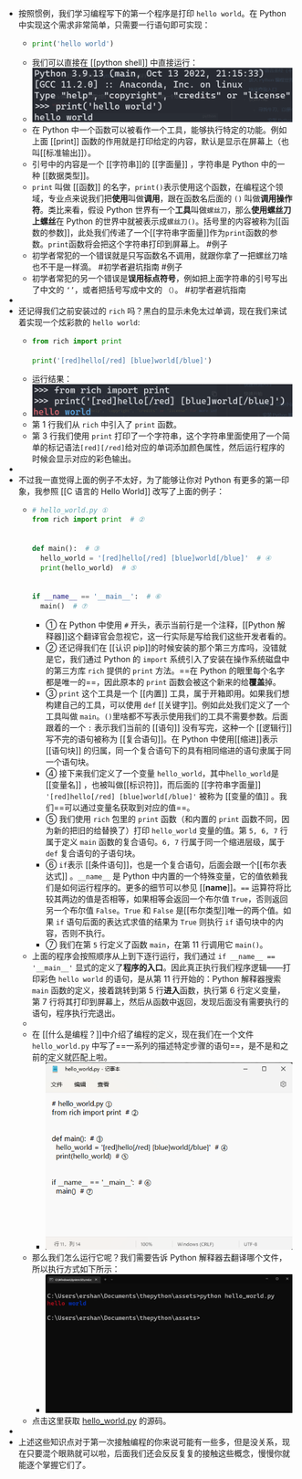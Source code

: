 - 按照惯例，我们学习编程写下的第一个程序是打印 `hello world`。在 Python 中实现这个需求非常简单，只需要一行语句即可实现：
	- ```python
	  print('hello world')
	  ```
	- 我们可以直接在 [[python shell]] 中直接运行：
	- ![hello world](../assets/image_1669739193303_0.png)
	- 在 Python 中一个函数可以被看作一个工具，能够执行特定的功能。例如上面 [[print]] 函数的作用就是打印给定的内容，默认是显示在屏幕上（也叫[[标准输出]]）。
	- 引号中的内容是一个 [[字符串]]的 [[字面量]] ，字符串是 Python 中的一种 [[数据类型]]。
	- `print` 叫做 [[函数]] 的名字，`print()`表示使用这个函数，在编程这个领域，专业点来说我们把**使用**叫做**调用**，跟在函数名后面的 `()` 叫做**调用操作符**。类比来看，假设 Python 世界有一个**工具**叫做`螺丝刀`，那么**使用螺丝刀上螺丝**在 Python 的世界中就被表示成`螺丝刀()`。括号里的内容被称为[[函数的参数]]，此处我们传递了一个[[字符串字面量]]作为`print`函数的参数。`print`函数将会把这个字符串打印到屏幕上。 #例子
	- 初学者常犯的一个错误就是只写函数名不调用，就跟你拿了一把螺丝刀啥也不干是一样滴。 #初学者避坑指南 #例子
	- 初学者常犯的另一个错误是**误用标点符号**，例如把上面字符串的引号写出了中文的 `‘’`，或者把括号写成中文的 `（）`。 #初学者避坑指南
-
- 还记得我们之前安装过的 `rich` 吗？黑白的显示未免太过单调，现在我们来试着实现一个炫彩款的 `hello world`:
	- ```python
	  from rich import print
	  
	  print('[red]hello[/red] [blue]world[/blue]')
	  ```
	- 运行结果：
	- ![colorful hello world](../assets/image_1669738961075_0.png)
	- 第 1 行我们从 `rich` 中引入了 `print` 函数。
	- 第 3 行我们使用 `print` 打印了一个字符串，这个字符串里面使用了一个简单的标记语法`[red][/red]`给对应的单词添加颜色属性，然后运行程序的时候会显示对应的彩色输出。
-
- 不过我一直觉得上面的例子不太好，为了能够让你对 Python 有更多的第一印象，我参照 [[C 语言的 Hello World]] 改写了上面的例子：
	- ```python
	  # hello_world.py ①
	  from rich import print  # ②
	  
	  
	  def main():  # ③
	    hello_world = '[red]hello[/red] [blue]world[/blue]'  # ④
	    print(hello_world)  # ⑤
	    
	  
	  if __name__ == '__main__':  # ⑥
	    main()  # ⑦
	  ```
		- ① 在 Python 中使用 `#` 开头，表示当前行是一个注释，[[Python 解释器]]这个翻译官会忽视它，这一行实际是写给我们这些开发者看的。
		- ② 还记得我们在 [[认识 pip]]的时候安装的那个第三方库吗，没错就是它，我们通过 Python 的 `import` 系统引入了安装在操作系统磁盘中的第三方库 `rich` 提供的 `print` 方法。==在 Python 的眼里每个名字都是唯一的==，因此原本的 `print` 函数会被这个新来的给**覆盖**掉。
		- ③ `print` 这个工具是一个 [[内置]] 工具，属于开箱即用。如果我们想构建自己的工具，可以使用 `def` [[关键字]]。例如此处我们定义了一个工具叫做 `main`。`()`里啥都不写表示使用我们的工具不需要参数。后面跟着的一个 `:` 表示我们当前的 [[语句]] 没有写完，这种一个 [[逻辑行]] 写不完的语句被称为 [[复合语句]]。在 Python 中使用[[缩进]]表示 [[语句块]] 的归属，同一个复合语句下的具有相同缩进的语句隶属于同一个语句块。
		- ④ 接下来我们定义了一个变量 `hello_world`，其中`hello_world`是 [[变量名]] ，也被叫做[[标识符]]，而后面的 [[字符串字面量]] `'[red]hello[/red] [blue]world[/blue]'` 被称为 [[变量的值]] 。我们==可以通过变量名获取到对应的值==。
		- ⑤ 我们使用 `rich` 包里的 `print` 函数（和内置的 `print` 函数不同，因为新的把旧的给替换了）打印 `hello_world` 变量的值。第 `5, 6, 7` 行属于定义 `main` 函数的复合语句。`6, 7` 行属于同一个缩进层级，属于 `def` 复合语句的子语句块。
		- ⑥ `if`表示 [[条件语句]]，也是一个复合语句，后面会跟一个[[布尔表达式]] 。`__name__` 是 Python 中内置的一个特殊变量，它的值依赖我们是如何运行程序的。更多的细节可以参见 [[__name__]]。`==` 运算符将比较其两边的值是否相等，如果相等会返回一个布尔值 `True`，否则返回另一个布尔值 `False`。`True` 和 `False` 是[[布尔类型]]唯一的两个值。如果 `if` 语句后面的表达式求值的结果为 `True` 则执行 `if` 语句块中的内容，否则不执行。
		- ⑦ 我们在第 `5` 行定义了函数 `main`，在第 11 行调用它 `main()`。
	- 上面的程序会按照顺序从上到下逐行运行，我们通过 `if __name__ == '__main__'` 显式的定义了**程序的入口**。因此真正执行我们程序逻辑——打印彩色 `hello world` 的语句，是从第 11 行开始的：Python 解释器搜索 `main` 函数的定义，接着跳转到第 5 行**进入**函数，执行第 6 行定义变量，第 7 行将其打印到屏幕上，然后从函数中返回，发现后面没有需要执行的语句，程序执行完退出。
	-
	- 在 [[什么是编程？]]中介绍了编程的定义，现在我们在一个文件 `hello_world.py` 中写了==一系列的描述特定步骤的语句==，是不是和之前的定义就匹配上啦。
		- ![程序源码](../assets/image_1669825885466_0.png)
	- 那么我们怎么运行它呢？我们需要告诉 Python 解释器去翻译哪个文件，所以执行方式如下所示：
		- ![执行整个文件](../assets/image_1669825958052_0.png)
	- 点击这里获取 [hello_world.py](./assets/hello_world.py) 的源码。
-
- 上述这些知识点对于第一次接触编程的你来说可能有一些多，但是没关系，现在只要混个眼熟就可以啦，后面我们还会反反复复的接触这些概念，慢慢你就能逐个掌握它们了。